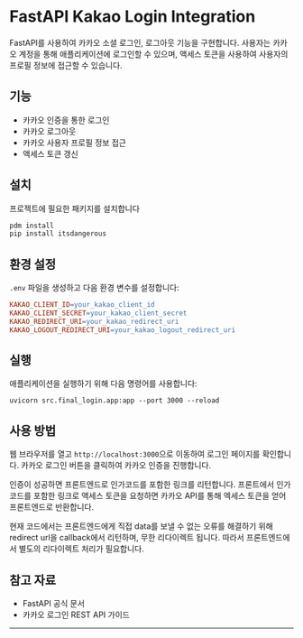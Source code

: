 # FastAPI Kakao Login Integration

FastAPI를 사용하여 카카오 소셜 로그인, 로그아웃 기능을 구현합니다. 
사용자는 카카오 계정을 통해 애플리케이션에 로그인할 수 있으며, 액세스 토큰을 사용하여 사용자의 프로필 정보에 접근할 수 있습니다.

## 기능

- 카카오 인증을 통한 로그인
- 카카오 로그아웃
- 카카오 사용자 프로필 정보 접근
- 액세스 토큰 갱신

## 설치

프로젝트에 필요한 패키지를 설치합니다

```bash
pdm install
pip install itsdangerous
```
## 환경 설정

`.env` 파일을 생성하고 다음 환경 변수를 설정합니다:

```makefile
KAKAO_CLIENT_ID=your_kakao_client_id 
KAKAO_CLIENT_SECRET=your_kakao_client_secret 
KAKAO_REDIRECT_URI=your_kakao_redirect_uri  
KAKAO_LOGOUT_REDIRECT_URI=your_kakao_logout_redirect_uri
```

## 실행

애플리케이션을 실행하기 위해 다음 명령어를 사용합니다:

`uvicorn src.final_login.app:app --port 3000 --reload`

## 사용 방법    

웹 브라우저를 열고 `http://localhost:3000`으로 이동하여 로그인 페이지를 확인합니다. 카카오 로그인 버튼을 클릭하여 카카오 인증을 진행합니다.

인증이 성공하면 프론트엔드로 인가코드를 포함한 링크를 리턴합니다. 
프론트에서 인가코드를 포함한 링크로 액세스 토큰을 요청하면 카카오 API를 통해 엑세스 토큰을 얻어 프론트엔드로 반환합니다.

현재 코드에서는 프론트엔드에게 직접 data를 보낼 수 없는 오류를 해결하기 위해 redirect url을 callback에서 리턴하며, 무한 리다이렉트 됩니다. 
따라서 프론트엔드에서 별도의 리다이렉트 처리가 필요합니다. 

## 참고 자료

- FastAPI 공식 문서
- 카카오 로그인 REST API 가이드

---
